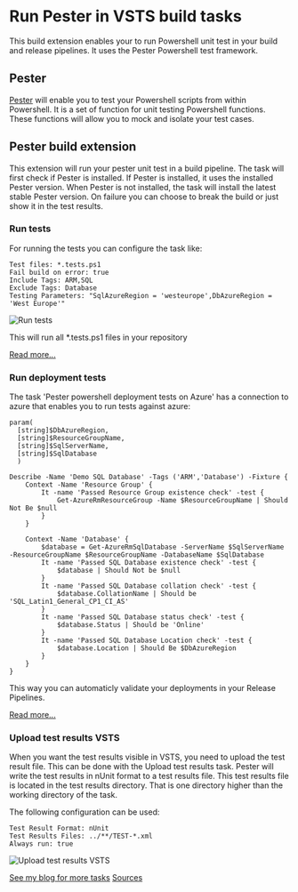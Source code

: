 # Run Pester in VSTS build tasks
This build extension enables your to run Powershell unit test in your build and release pipelines. It uses the Pester Powershell test framework.

## Pester
[Pester](https://github.com/pester/Pester) will enable you to test your Powershell scripts from within Powershell. It is a set of function for unit testing Powershell functions. These functions will allow you to mock and isolate your test cases.

## Pester build extension
This extension will run your pester unit test in a build pipeline. 
The task will first check if Pester is installed. If Pester is installed, it uses the installed Pester version. When Pester is not installed, the task will install the latest stable Pester version.
On failure you can choose to break the build or just show it in the test results.

### Run tests
For running the tests you can configure the task like:

```
Test files: *.tests.ps1
Fail build on error: true
Include Tags: ARM,SQL
Exclude Tags: Database
Testing Parameters: "SqlAzureRegion = 'westeurope',DbAzureRegion = 'West Europe'"
```

![Run tests](https://raw.githubusercontent.com/XpiritBV/Xpirit-Vsts-Build-Pester/master/Xpirit.Vsts.Build.Pester.Extension/images/screenshots/vsts-pester1-pester.png)

This will run all *.tests.ps1 files in your repository

[Read more...](https://pgroene.wordpress.com/2017/01/30/running-powershell-pester-unit-test-in-a-vsts-build-pipeline/)

### Run deployment tests
The task 'Pester powershell deployment tests on Azure' has a connection to azure that enables you to run tests against azure:

```
param(
  [string]$DbAzureRegion,
  [string]$ResourceGroupName,
  [string]$SqlServerName,
  [string]$SqlDatabase
  )

Describe -Name 'Demo SQL Database' -Tags ('ARM','Database') -Fixture {
    Context -Name 'Resource Group' {
        It -name 'Passed Resource Group existence check' -test {
            Get-AzureRmResourceGroup -Name $ResourceGroupName | Should Not Be $null
        }
    }
    
    Context -Name 'Database' {
        $database = Get-AzureRmSqlDatabase -ServerName $SqlServerName -ResourceGroupName $ResourceGroupName -DatabaseName $SqlDatabase
        It -name 'Passed SQL Database existence check' -test {
            $database | Should Not be $null
        }
        It -name 'Passed SQL Database collation check' -test {
            $database.CollationName | Should be 'SQL_Latin1_General_CP1_CI_AS'
        }
        It -name 'Passed SQL Database status check' -test {
            $database.Status | Should be 'Online'
        }
        It -name 'Passed SQL Database Location check' -test {
            $database.Location | Should Be $DbAzureRegion
        }
    }
}
```

This way you can automaticly validate your deployments in your Release Pipelines.

[Read more...](https://pgroene.wordpress.com/2017/09/08/test-azure-deployments-in-your-vsts-release-pipeline/)

### Upload test results VSTS
When you want the test results visible in VSTS, you need to upload the test result file. This can be done with the Upload test results task. Pester will write the test results in nUnit format to a test results file. This test results file is located in the test results directory. That is one directory higher than the working directory of the task.

The following configuration can be used:

```
Test Result Format: nUnit
Test Results Files: ../**/TEST-*.xml
Always run: true
```

![Upload test results VSTS](https://raw.githubusercontent.com/XpiritBV/Xpirit-Vsts-Build-Pester/master/Xpirit.Vsts.Build.Pester.Extension/images/screenshots/vsts-pester2-pester.png)




[See my blog for more tasks](https://pgroene.wordpress.com/)
[Sources](https://github.com/XpiritBV/Xpirit-Vsts-Build-Pester)
